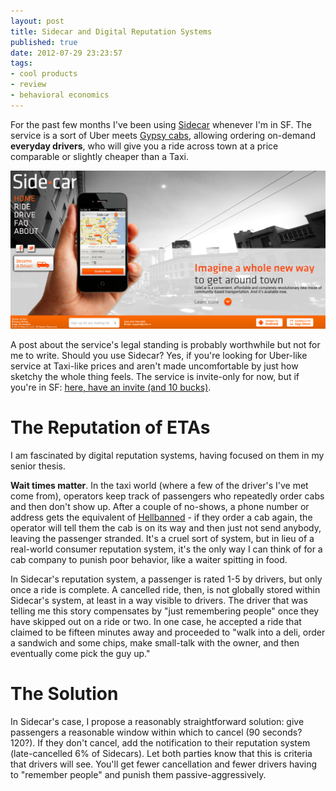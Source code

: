 ```yaml
---
layout: post
title: Sidecar and Digital Reputation Systems
published: true
date: 2012-07-29 23:23:57
tags:
- cool products
- review
- behavioral economics
---
```


For the past few months I've been using [Sidecar](side.cr) whenever I'm in SF.  The service is a sort of Uber meets [Gypsy cabs](http://en.wikipedia.org/wiki/Illegal_taxicab_operation), allowing ordering on-demand **everyday drivers**, who will give you a ride across town at a price comparable or slightly cheaper than a Taxi.

<img src="/images/Sidecar.png"></img>

A post about the service's legal standing is probably worthwhile but not for me to write.  Should you use Sidecar?  Yes, if you're looking for Uber-like service at Taxi-like prices and aren't made uncomfortable by just how sketchy the whole thing feels.  The service is invite-only for now, but if you're in SF: [here, have an invite (and 10 bucks)](http://go.side.cr/oCz).

The Reputation of ETAs
=================
I am fascinated by digital reputation systems, having focused on them in my senior thesis.

**Wait times matter**.  In the taxi world (where a few of the driver's I've met come from), operators keep track of passengers who repeatedly order cabs and then don't show up.  After a couple of no-shows, a phone number or address gets the equivalent of [Hellbanned](http://en.wikipedia.org/wiki/Hellbanning) - if they order a cab again, the operator will tell them the cab is on its way and then just not send anybody, leaving the passenger stranded.  It's a cruel sort of system, but in lieu of a real-world consumer reputation system, it's the only way I can think of for a cab company to punish poor behavior, like a waiter spitting in food.

In Sidecar's reputation system, a passenger is rated 1-5 by drivers, but only once a ride is complete.  A cancelled ride, then, is not globally stored within Sidecar's system, at least in a way visible to drivers.  The driver that was telling me this story compensates by "just remembering people" once they have skipped out on a ride or two.  In one case, he accepted a ride that claimed to be fifteen minutes away and proceeded to "walk into a deli, order a sandwich and some chips, make small-talk with the owner, and then eventually come pick the guy up."

The Solution
============
In Sidecar's case, I propose a reasonably straightforward solution: give passengers a reasonable window within which to cancel (90 seconds? 120?).  If they don't cancel, add the notification to their reputation system (late-cancelled 6% of Sidecars).  Let both parties know that this is criteria that drivers will see.  You'll get fewer cancellation and fewer drivers having to "remember people" and punish them passive-aggressively.
